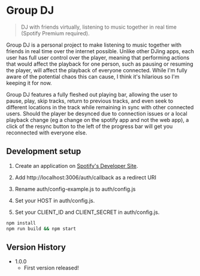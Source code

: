 # Group DJ
> DJ with friends virtually, listening to music together in real time (Spotify Premium required).

Group DJ is a personal project to make listening to music together with friends in real time over the internet possible. Unlike other DJing apps, each user has full user control over the player, meaning that performing actions that would affect the playback for one person, such as pausing or resuming the player, will affect the playback of everyone connected. While I'm fully aware of the potential chaos this can cause, I think it's hilarious so I'm keeping it for now.

Group DJ features a fully fleshed out playing bar, allowing the user to pause, play, skip tracks, return to previous tracks, and even seek to different locations in the track while remaining in sync with other connected users. Should the player be desynced due to connection issues or a local playback change (eg a change on the spotify app and not the web app), a click of the resync button to the left of the progress bar will get you reconnected with everyone else. 

## Development setup

1. Create an application on [Spotify's Developer Site](https://developer.spotify.com/my-applications/).

2. Add http://localhost:3006/auth/callback as a redirect URI

3. Rename auth/config-example.js to auth/config.js

4. Set your HOST in auth/config.js.

5. Set your CLIENT_ID and CLIENT_SECRET in auth/config.js.

```sh
npm install
npm run build && npm start
```

## Version History

* 1.0.0
    * First version released!
